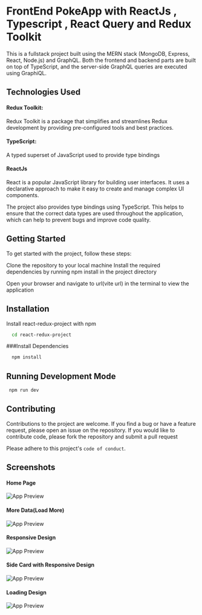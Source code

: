 
# FrontEnd PokeApp with ReactJs , Typescript , React Query and Redux Toolkit

This is a fullstack project built using the MERN stack (MongoDB, Express, React, Node.js) and GraphQL. Both the frontend and backend parts are built on top of TypeScript, and the server-side GraphQL queries are executed using GraphiQL.

## Technologies Used
####  Redux Toolkit:
 Redux Toolkit is a package that simplifies and streamlines Redux development by providing pre-configured tools and best practices.
####  TypeScript:
 A typed superset of JavaScript used to provide type bindings
#### ReactJs
 React is a popular JavaScript library for building user interfaces. It uses a declarative approach to make it easy to create and manage complex UI components.

The project also provides type bindings using TypeScript. This helps to ensure that the correct data types are used throughout the application, which can help to prevent bugs and improve code quality.

## Getting Started
To get started with the project, follow these steps:

Clone the repository to your local machine
Install the required dependencies by running npm install in the project directory

Open your browser and navigate to url(vite url) in the terminal  to view the application

## Installation

Install react-redux-project with npm

```bash
  cd react-redux-project
```

###Install Dependencies

```bash
  npm install
```

## Running Development Mode

 ```bash
  npm run dev
```

## Contributing

Contributions to the project are welcome. If you find a bug or have a feature request, please open an issue on the repository. If you would like to contribute code, please fork the repository and submit a pull request


Please adhere to this project's `code of conduct`.

## Screenshots
#### Home Page
![App Preview](/public/poke2.png  )

#### More Data(Load More)
![App Preview](/public/poke3.png  )

#### Responsive Design
![App Preview](/public/poke1.png  )

#### Side Card with Responsive Design
![App Preview](/public/poke5.png )

#### Loading Design
![App Preview](/public/poke4.png  )


